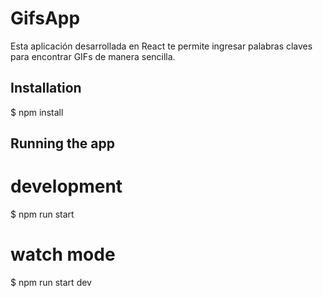 # GifsApp

Esta aplicación desarrollada en React te permite ingresar palabras claves para encontrar GIFs de manera sencilla.

## Installation

$ npm install

## Running the app

# development
$ npm run start

# watch mode
$ npm run start dev